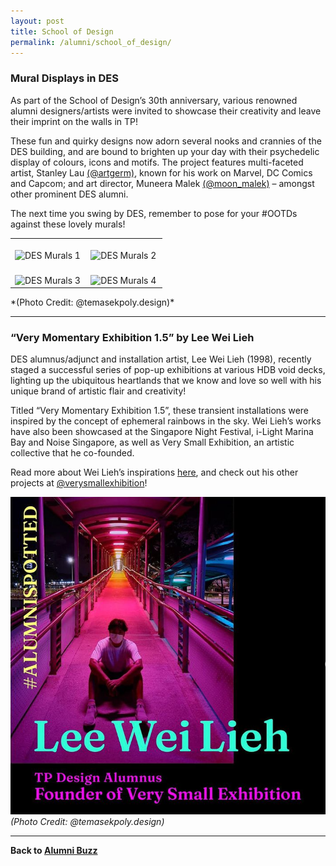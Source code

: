 ```yaml
---
layout: post
title: School of Design
permalink: /alumni/school_of_design/
---
```

### Mural Displays in DES ###
As part of the School of Design’s 30th anniversary, various renowned alumni designers/artists were invited to showcase their creativity and leave their imprint on the walls in TP!

These fun and quirky designs now adorn several nooks and crannies of the DES building, and are bound to brighten up your day with their psychedelic display of colours, icons and motifs. The project features multi-faceted artist, Stanley Lau [(@artgerm)](https://www.instagram.com/artgerm/), known for his work on Marvel, DC Comics and Capcom; and art director, Muneera Malek [(@moon_malek)](https://www.instagram.com/moon_malek/) – amongst other prominent DES alumni. 

The next time you swing by DES, remember to pose for your #OOTDs against these lovely murals!

<div>
    <table>
        <tr>
            <td style="width:49%"><br>
                    <image src="/images/DES Mural Display 1.png" style="display:block;margin-left:auto;margin-right:auto;" alt="DES Murals 1">                                       </image>
            </td>
            <td style="width:49%"><br>
                    <image src="/images/DES Mural Display 2.png" style="display:block;margin-left:auto;margin-right:auto;" alt="DES Murals 2">
                    </image>
            </td>
         </tr>
      <tr>
            <td style="width:49%"><br>
                    <image src="/images/DES Mural Display 3.png" style="display:block;margin-left:auto;margin-right:auto;" alt="DES Murals 3">                                       </image>
            </td>
            <td style="width:49%"><br>
                    <image src="/images/BeConnected_buzz_DES4.png" style="display:block;margin-left:auto;margin-right:auto;" alt="DES Murals 4">
                    </image>
            </td>
         </tr>
    </table>
</div>
*(Photo Credit: @temasekpoly.design)*

---
### “Very Momentary Exhibition 1.5” by Lee Wei Lieh ###
DES alumnus/adjunct and installation artist, Lee Wei Lieh (1998), recently staged a successful series of pop-up exhibitions at various HDB void decks, lighting up the ubiquitous heartlands that we know and love so well with his unique brand of artistic flair and creativity!

Titled “Very Momentary Exhibition 1.5”, these transient installations were inspired by the concept of ephemeral rainbows in the sky. Wei Lieh’s works have also been showcased at the Singapore Night Festival, i-Light Marina Bay and Noise Singapore, as well as Very Small Exhibition, an artistic collective that he co-founded.

Read more about Wei Lieh’s inspirations [here](https://www.timeout.com/singapore/news/artist-spotlight-this-artist-lights-up-hdb-blocks-in-neon-hues-040721), and check out his other projects at [@verysmallexhibition](https://www.instagram.com/verysmallexhibition/?igshid=k9dbsr0y8to4)!

![Very Small Exhibition](/images/BeConnected_buzz_DES5.png)
<br>*(Photo Credit: @temasekpoly.design)*

---
**Back to [Alumni Buzz](/alumni/alumni-buzz)**